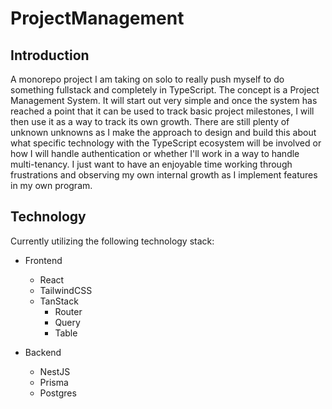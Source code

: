 # ProjectManagement

## Introduction

A monorepo project I am taking on solo to really push myself to do something fullstack and completely in TypeScript. The concept is a Project Management System. It will start out very simple and once the system has reached a point that it can be used to track basic project milestones, I will then use it as a way to track its own growth. There are still plenty of unknown unknowns as I make the approach to design and build this about what specific technology with the TypeScript ecosystem will be involved or how I will handle authentication or whether I'll work in a way to handle multi-tenancy. I just want to have an enjoyable time working through frustrations and observing my own internal growth as I implement features in my own program.

## Technology

Currently utilizing the following technology stack:

- Frontend

  - React
  - TailwindCSS
  - TanStack
    - Router
    - Query
    - Table

- Backend
  - NestJS
  - Prisma
  - Postgres
